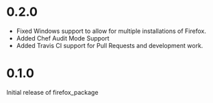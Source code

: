 # 0.2.0
 - Fixed Windows support to allow for multiple installations of Firefox.
 - Added Chef Audit Mode Support
 - Added Travis CI support for Pull Requests and development work.

# 0.1.0

Initial release of firefox_package
